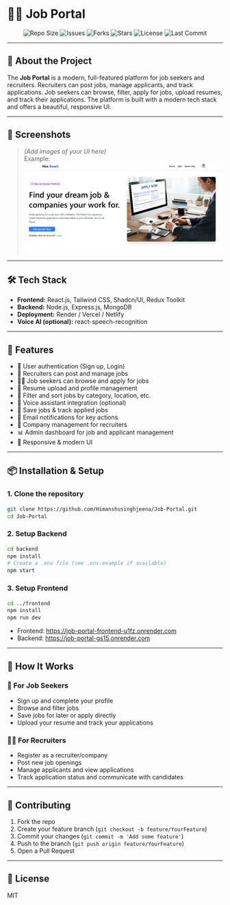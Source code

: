 # 🧑‍💼 Job Portal

<p align="center">
  <img src="https://img.shields.io/github/repo-size/Himanshusinghjeena/Job-Portal" alt="Repo Size" />
  <img src="https://img.shields.io/github/issues/Himanshusinghjeena/Job-Portal" alt="Issues" />
  <img src="https://img.shields.io/github/forks/Himanshusinghjeena/Job-Portal?style=social" alt="Forks" />
  <img src="https://img.shields.io/github/stars/Himanshusinghjeena/Job-Portal?style=social" alt="Stars" />
  <img src="https://img.shields.io/github/license/Himanshusinghjeena/Job-Portal" alt="License" />
  <img src="https://img.shields.io/github/last-commit/Himanshusinghjeena/Job-Portal" alt="Last Commit" />
</p>

---

## 🚀 About the Project

The **Job Portal** is a modern, full-featured platform for job seekers and recruiters. Recruiters can post jobs, manage applicants, and track applications. Job seekers can browse, filter, apply for jobs, upload resumes, and track their applications. The platform is built with a modern tech stack and offers a beautiful, responsive UI.

---

## 📸 Screenshots

> *(Add images of your UI here)*  
> Example:  
> ![Homepage Screenshot](./screenshots/homepage.png)

---

## 🛠️ Tech Stack

- **Frontend:** React.js, Tailwind CSS, Shadcn/UI, Redux Toolkit  
- **Backend:** Node.js, Express.js, MongoDB  
- **Deployment:** Render / Vercel / Netlify  
- **Voice AI (optional):** react-speech-recognition

---

## 🔑 Features

- 👤 User authentication (Sign up, Login)
- 📝 Recruiters can post and manage jobs
- 🧑‍💼 Job seekers can browse and apply for jobs
- 📄 Resume upload and profile management
- 🔎 Filter and sort jobs by category, location, etc.
- 💬 Voice assistant integration (optional)
- 💾 Save jobs & track applied jobs
- 📧 Email notifications for key actions
- 🏢 Company management for recruiters
- 📊 Admin dashboard for job and applicant management
- 🎨 Responsive & modern UI

---

## 📦 Installation & Setup

### 1. Clone the repository
```bash
git clone https://github.com/Himanshusinghjeena/Job-Portal.git
cd Job-Portal
```

### 2. Setup Backend
```bash
cd backend
npm install
# Create a .env file (see .env.example if available)
npm start
```

### 3. Setup Frontend
```bash
cd ../frontend
npm install
npm run dev
```

- Frontend: https://job-portal-frontend-u1fz.onrender.com
- Backend: https://job-portal-gs15.onrender.com

---

## 🧭 How It Works

### 👤 For Job Seekers
- Sign up and complete your profile
- Browse and filter jobs
- Save jobs for later or apply directly
- Upload your resume and track your applications

### 🧑‍💼 For Recruiters
- Register as a recruiter/company
- Post new job openings
- Manage applicants and view applications
- Track application status and communicate with candidates

---

## 🤝 Contributing
1. Fork the repo
2. Create your feature branch (`git checkout -b feature/YourFeature`)
3. Commit your changes (`git commit -m 'Add some feature'`)
4. Push to the branch (`git push origin feature/YourFeature`)
5. Open a Pull Request

---

## 📄 License
MIT 
